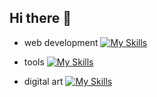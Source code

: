 ## Hi there 👋

- web development
[![My Skills](https://skillicons.dev/icons?i=js,html,css,ts,react,vue,d3)](https://skillicons.dev)


- tools
[![My Skills](https://skillicons.dev/icons?i=git,vscode)](https://skillicons.dev)


- digital art
[![My Skills](https://skillicons.dev/icons?i=ableton,p5js)](https://skillicons.dev)

<!--
**howardon951/howardon951** is a ✨ _special_ ✨ repository because its `README.md` (this file) appears on your GitHub profile.

Here are some ideas to get you started:

- 🔭 I’m currently working on ...
- 🌱 I’m currently learning ...
- 👯 I’m looking to collaborate on ...
- 🤔 I’m looking for help with ...
- 💬 Ask me about ...
- 📫 How to reach me: ...
- 😄 Pronouns: ...
- ⚡ Fun fact: ...
-->

